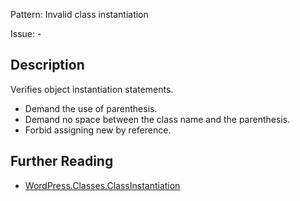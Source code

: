 Pattern: Invalid class instantiation

Issue: -

## Description

Verifies object instantiation statements.

- Demand the use of parenthesis.
- Demand no space between the class name and the parenthesis.
- Forbid assigning new by reference.

## Further Reading

* [WordPress.Classes.ClassInstantiation](https://github.com/WordPress/WordPress-Coding-Standards/tree/develop/WordPress/Sniffs/Classes/ClassInstantiationSniff.php)